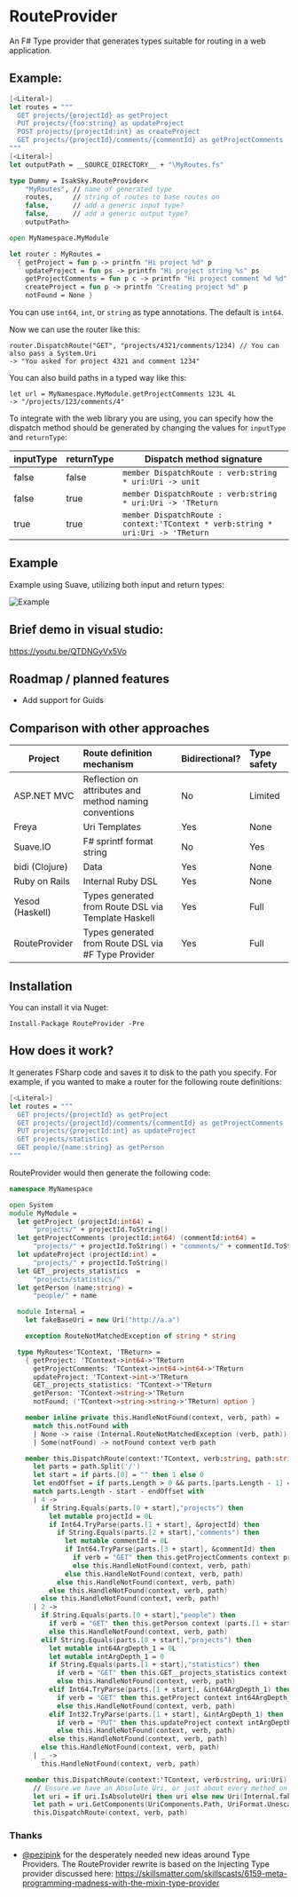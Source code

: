 # RouteProvider

An F# Type provider that generates types suitable for routing in a web application.

## Example: 

``` Fsharp
[<Literal>]
let routes = """
  GET projects/{projectId} as getProject
  PUT projects/{foo:string} as updateProject
  POST projects/{projectId:int} as createProject
  GET projects/{projectId}/comments/{commentId} as getProjectComments
"""
[<Literal>]
let outputPath = __SOURCE_DIRECTORY__ + "\MyRoutes.fs"

type Dummy = IsakSky.RouteProvider<
    "MyRoutes", // name of generated type
    routes,     // string of routes to base routes on
    false,      // add a generic input type?
    false,      // add a generic output type?
    outputPath>

open MyNamespace.MyModule

let router : MyRoutes =
  { getProject = fun p -> printfn "Hi project %d" p
    updateProject = fun ps -> printfn "Hi project string %s" ps
    getProjectComments = fun p c -> printfn "Hi project comment %d %d" p c
    createProject = fun p -> printfn "Creating project %d" p
    notFound = None }
```

You can use ```int64```, ```int```, or ```string``` as type annotations. The default is ```int64```.

Now we can use the router like this:

    router.DispatchRoute("GET", "projects/4321/comments/1234) // You can also pass a System.Uri
    -> "You asked for project 4321 and comment 1234"

You can also build paths in a typed way like this:

    let url = MyNamespace.MyModule.getProjectComments 123L 4L
    -> "/projects/123/comments/4"
    
To integrate with the web library you are using, you can specify how the dispatch method should be generated by changing the values for ```inputType``` and ```returnType```:


| inputType | returnType |Dispatch method signature                |
|-----------|------------|-----------------------------------------|
|   false   |   false    |```member DispatchRoute : verb:string * uri:Uri -> unit```|
|   false   |    true    |```member DispatchRoute : verb:string * uri:Uri -> 'TReturn``` |
|   true    |    true    |```member DispatchRoute : context:'TContext * verb:string * uri:Uri -> 'TReturn``` |



## Example

Example using Suave, utilizing both input and return types:

![Example](/demo.png?raw=true "Example")

## Brief demo in visual studio:

https://youtu.be/QTDNGyVx5Vo

## Roadmap / planned features
- Add support for Guids

## Comparison with other approaches

| Project         | Route definition mechanism                             | Bidirectional? | Type safety   |
|-----------------|:-------------------------------------------------------|:---------------|:--------------|
| ASP.NET MVC     | Reflection on attributes and method naming conventions | No             | Limited       |
| Freya           | Uri Templates                                          | Yes            | None          | 
| Suave.IO        | F# sprintf format string                               | No             | Yes           |
| bidi (Clojure)  | Data                                                   | Yes            | None          |
| Ruby on Rails   | Internal Ruby DSL                                      | Yes            | None          |
| Yesod (Haskell) | Types generated from Route DSL via Template Haskell    | Yes            | Full          |
| RouteProvider   | Types generated from Route DSL via #F Type Provider    | Yes            | Full          |

## Installation

You can install it via Nuget:

```Install-Package RouteProvider -Pre```

## How does it work?

It generates FSharp code and saves it to disk to the path you specify. For example, if you wanted to make a router for the following route definitions:

```FSharp
[<Literal>]
let routes = """
  GET projects/{projectId} as getProject
  GET projects/{projectId}/comments/{commentId} as getProjectComments
  PUT projects/{projectId:int} as updateProject
  GET projects/statistics
  GET people/{name:string} as getPerson
"""
```

RouteProvider would then generate the following code:

```FSharp
namespace MyNamespace

open System
module MyModule =
  let getProject (projectId:int64) =
      "projects/" + projectId.ToString()
  let getProjectComments (projectId:int64) (commentId:int64) =
      "projects/" + projectId.ToString() + "comments/" + commentId.ToString()
  let updateProject (projectId:int) =
      "projects/" + projectId.ToString()
  let GET__projects_statistics  =
      "projects/statistics/"
  let getPerson (name:string) =
      "people/" + name

  module Internal =
    let fakeBaseUri = new Uri("http://a.a")

    exception RouteNotMatchedException of string * string

  type MyRoutes<'TContext, 'TReturn> =
    { getProject: 'TContext->int64->'TReturn
      getProjectComments: 'TContext->int64->int64->'TReturn
      updateProject: 'TContext->int->'TReturn
      GET__projects_statistics: 'TContext->'TReturn
      getPerson: 'TContext->string->'TReturn
      notFound: ('TContext->string->string->'TReturn) option }

    member inline private this.HandleNotFound(context, verb, path) =
      match this.notFound with
      | None -> raise (Internal.RouteNotMatchedException (verb, path))
      | Some(notFound) -> notFound context verb path

    member this.DispatchRoute(context:'TContext, verb:string, path:string) : 'TReturn =
      let parts = path.Split('/')
      let start = if parts.[0] = "" then 1 else 0
      let endOffset = if parts.Length > 0 && parts.[parts.Length - 1] = "" then 1 else 0
      match parts.Length - start - endOffset with
      | 4 ->
        if String.Equals(parts.[0 + start],"projects") then
          let mutable projectId = 0L
          if Int64.TryParse(parts.[1 + start], &projectId) then
            if String.Equals(parts.[2 + start],"comments") then
              let mutable commentId = 0L
              if Int64.TryParse(parts.[3 + start], &commentId) then
                if verb = "GET" then this.getProjectComments context projectId commentId
                else this.HandleNotFound(context, verb, path)
              else this.HandleNotFound(context, verb, path)
            else this.HandleNotFound(context, verb, path)
          else this.HandleNotFound(context, verb, path)
        else this.HandleNotFound(context, verb, path)
      | 2 ->
        if String.Equals(parts.[0 + start],"people") then
          if verb = "GET" then this.getPerson context (parts.[1 + start])
          else this.HandleNotFound(context, verb, path)
        elif String.Equals(parts.[0 + start],"projects") then
          let mutable int64ArgDepth_1 = 0L
          let mutable intArgDepth_1 = 0
          if String.Equals(parts.[1 + start],"statistics") then
            if verb = "GET" then this.GET__projects_statistics context
            else this.HandleNotFound(context, verb, path)
          elif Int64.TryParse(parts.[1 + start], &int64ArgDepth_1) then
            if verb = "GET" then this.getProject context int64ArgDepth_1
            else this.HandleNotFound(context, verb, path)
          elif Int32.TryParse(parts.[1 + start], &intArgDepth_1) then
            if verb = "PUT" then this.updateProject context intArgDepth_1
            else this.HandleNotFound(context, verb, path)
          else this.HandleNotFound(context, verb, path)
        else this.HandleNotFound(context, verb, path)
      | _ ->
        this.HandleNotFound(context, verb, path)

    member this.DispatchRoute(context:'TContext, verb:string, uri:Uri) : 'TReturn =
      // Ensure we have an Absolute Uri, or just about every method on Uri chokes
      let uri = if uri.IsAbsoluteUri then uri else new Uri(Internal.fakeBaseUri, uri)
      let path = uri.GetComponents(UriComponents.Path, UriFormat.Unescaped)
      this.DispatchRoute(context, verb, path)
```

### Thanks

- [@pezipink](https://github.com/pezipink) for the desperately needed new ideas around Type Providers. The RouteProvider rewrite is based on the Injecting Type provider discussed here: https://skillsmatter.com/skillscasts/6159-meta-programming-madness-with-the-mixin-type-provider
